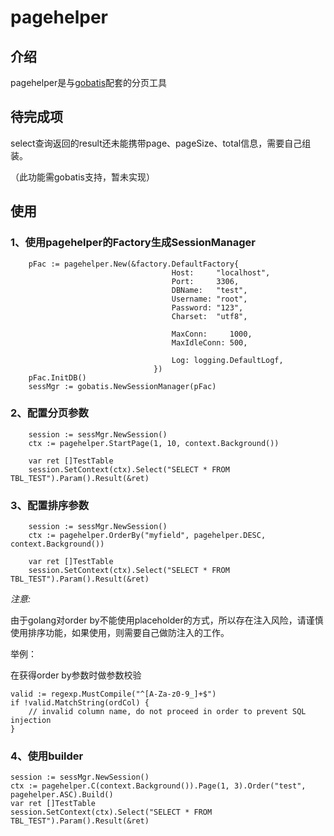 # pagehelper

## 介绍

pagehelper是与[gobatis](https://github.com/xfali/gobatis)配套的分页工具

## 待完成项

select查询返回的result还未能携带page、pageSize、total信息，需要自己组装。

（此功能需gobatis支持，暂未实现）

## 使用

### 1、使用pagehelper的Factory生成SessionManager

```cassandraql
    pFac := pagehelper.New(&factory.DefaultFactory{
                                    Host:     "localhost",
                                    Port:     3306,
                                    DBName:   "test",
                                    Username: "root",
                                    Password: "123",
                                    Charset:  "utf8",
                            
                                    MaxConn:     1000,
                                    MaxIdleConn: 500,
                            
                                    Log: logging.DefaultLogf,
                                })
    pFac.InitDB()
    sessMgr := gobatis.NewSessionManager(pFac)
```

### 2、配置分页参数
```cassandraql
    session := sessMgr.NewSession()
    ctx := pagehelper.StartPage(1, 10, context.Background())

    var ret []TestTable
    session.SetContext(ctx).Select("SELECT * FROM TBL_TEST").Param().Result(&ret)
```

### 3、配置排序参数
```cassandraql
    session := sessMgr.NewSession()
    ctx := pagehelper.OrderBy("myfield", pagehelper.DESC, context.Background())

    var ret []TestTable
    session.SetContext(ctx).Select("SELECT * FROM TBL_TEST").Param().Result(&ret)
```
*注意:*
  
由于golang对order by不能使用placeholder的方式，所以存在注入风险，请谨慎使用排序功能，如果使用，则需要自己做防注入的工作。

举例：

在获得order by参数时做参数校验
```$xslt
valid := regexp.MustCompile("^[A-Za-z0-9_]+$")
if !valid.MatchString(ordCol) {
    // invalid column name, do not proceed in order to prevent SQL injection
}
```

### 4、使用builder
```$xslt
session := sessMgr.NewSession()
ctx := pagehelper.C(context.Background()).Page(1, 3).Order("test", pagehelper.ASC).Build()
var ret []TestTable
session.SetContext(ctx).Select("SELECT * FROM TBL_TEST").Param().Result(&ret)
```